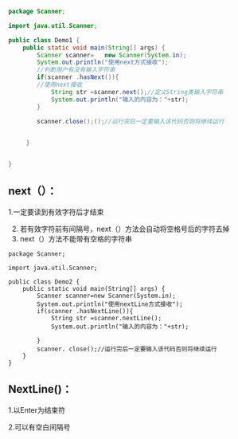 ```java
package Scanner;

import java.util.Scanner;

public class Demo1 {
    public static void main(String[] args) {
        Scanner scanner=   new Scanner(System.in);
        System.out.println("使用next方式接收");
        //判断用户有没有输入字符串
        if(scanner .hasNext()){
        //使用next接收
            String str =scanner.next();//定义String类输入字符串
            System.out.println("输入的内容为："+str);
        }

        scanner.close();();//运行完后一定要输入该代码否则将继续运行
        

     }


}
```

## next（）：

1.一定要读到有效字符后才结束

2.    若有效字符前有间隔号，next（）方法会自动将空格号后的字符去掉
3. next（）方法不能带有空格的字符串

```
package Scanner;

import java.util.Scanner;

public class Demo2 {
    public static void main(String[] args) {
        Scanner scanner=new Scanner(System.in);
        System.out.println("使用nextLine方式接收");
        if(scanner .hasNextLine()){
            String str =scanner.nextLine();
            System.out.println("输入的内容为："+str);

        }
        scanner. close();//运行完后一定要输入该代码否则将继续运行
    }
}
```

## NextLine()：

1.以Enter为结束符

2.可以有空白间隔号

